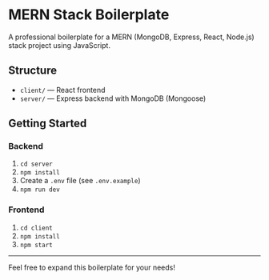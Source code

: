 # MERN Stack Boilerplate

A professional boilerplate for a MERN (MongoDB, Express, React, Node.js) stack project using JavaScript.

## Structure

- `client/` — React frontend
- `server/` — Express backend with MongoDB (Mongoose)

## Getting Started

### Backend
1. `cd server`
2. `npm install`
3. Create a `.env` file (see `.env.example`)
4. `npm run dev`

### Frontend
1. `cd client`
2. `npm install`
3. `npm start`

---

Feel free to expand this boilerplate for your needs!
